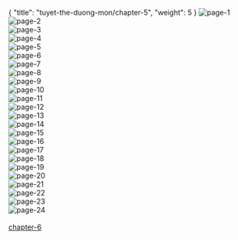 { "title": "tuyet-the-duong-mon/chapter-5", "weight": 5 }
<img src="tuyet-the-duong-mon_0005_01-79e44046898a44ff267165b45868fad0.webp" alt="page-1" origin="http://1.bp.blogspot.com/-2CKyLi0t6B0/VJOp_-Yi1wI/AAAAAAAAojU/Gl3wHs4gH-s/s0/Dau-La-Dai-Luc-2-Chapter-4-P-2.jpg?imgmax=0"><br/>
<img src="tuyet-the-duong-mon_0005_02-4348531d95ed6e5ab0c0fba9d3cdee97.webp" alt="page-2" origin="http://1.bp.blogspot.com/-GsccxPx3zZ4/VJOqAjU-kPI/AAAAAAAAojk/UvTeGp6JTpY/s0/Dau-La-Dai-Luc-2-Chapter-4-P-3.jpg?imgmax=0"><br/>
<img src="tuyet-the-duong-mon_0005_03-656bfc6582bd46754ed4b946056715fd.webp" alt="page-3" origin="http://1.bp.blogspot.com/-Hs9p9mmz1n4/VJOqBqTOyGI/AAAAAAAAoj0/UffUkati1ho/s0/Dau-La-Dai-Luc-2-Chapter-4-P-4.jpg?imgmax=0"><br/>
<img src="tuyet-the-duong-mon_0005_04-6426d357c8059a208c13798d96cbca65.webp" alt="page-4" origin="http://1.bp.blogspot.com/-zI_lpDF-4XA/VJOqCf4Ag-I/AAAAAAAAokE/lajgHE7WMSs/s0/Dau-La-Dai-Luc-2-Chapter-4-P-5.jpg?imgmax=0"><br/>
<img src="tuyet-the-duong-mon_0005_05-a52993251303584fb01746a121f869c1.webp" alt="page-5" origin="http://1.bp.blogspot.com/-Z_aLKiGP9FM/VJOqDKlveYI/AAAAAAAAokM/eoHLJD2GnuI/s0/Dau-La-Dai-Luc-2-Chapter-4-P-6.jpg?imgmax=0"><br/>
<img src="tuyet-the-duong-mon_0005_06-07227625ac9315693dc143330c9bc34e.webp" alt="page-6" origin="http://1.bp.blogspot.com/-zgBXkT0mbhc/VJOqD8p9IJI/AAAAAAAAokg/FIQgyLpJu8o/s0/Dau-La-Dai-Luc-2-Chapter-4-P-7.jpg?imgmax=0"><br/>
<img src="tuyet-the-duong-mon_0005_07-bbef25cb58663a287d13d5be5936ed06.webp" alt="page-7" origin="http://1.bp.blogspot.com/-iRg7G8rYR8o/VJOqEoWivfI/AAAAAAAAokw/VHksppxST9I/s0/Dau-La-Dai-Luc-2-Chapter-4-P-8.jpg?imgmax=0"><br/>
<img src="tuyet-the-duong-mon_0005_08-33f7003d9ca385f115ca89f5ebac5912.webp" alt="page-8" origin="http://1.bp.blogspot.com/-LRTwNEsgFX4/VJOqFXMZSEI/AAAAAAAAolA/id3mQ-pVm10/s0/Dau-La-Dai-Luc-2-Chapter-4-P-9.jpg?imgmax=0"><br/>
<img src="tuyet-the-duong-mon_0005_09-30a4ddb703e0b0971d4c42b07c3a355e.webp" alt="page-9" origin="http://1.bp.blogspot.com/-do0FaLLX_2c/VJOqGca_V7I/AAAAAAAAolQ/bUKiGc1XxyM/s0/Dau-La-Dai-Luc-2-Chapter-4-P-10.jpg?imgmax=0"><br/>
<img src="tuyet-the-duong-mon_0005_10-b3a0584a738345825bc91e9c81230a2a.webp" alt="page-10" origin="http://1.bp.blogspot.com/-ARGfxYge960/VJOqHMDhf4I/AAAAAAAAolg/ODAuO-JR-kw/s0/Dau-La-Dai-Luc-2-Chapter-4-P-11.jpg?imgmax=0"><br/>
<img src="tuyet-the-duong-mon_0005_11-f4728d1b513a73acfcf4798ed4737a2e.webp" alt="page-11" origin="http://1.bp.blogspot.com/-uQtQ8L5dhpU/VJOqH2TubsI/AAAAAAAAol4/HtLAQ50q_ks/s0/Dau-La-Dai-Luc-2-Chapter-4-P-12.jpg?imgmax=0"><br/>
<img src="tuyet-the-duong-mon_0005_12-b4f94061ebf2b2ee7bfcddeaa9d0d1ff.webp" alt="page-12" origin="http://1.bp.blogspot.com/-nSwjYyOa08M/VJOqJr9kWtI/AAAAAAAAomI/Chy4FdVKNIk/s0/Dau-La-Dai-Luc-2-Chapter-4-P-13.jpg?imgmax=0"><br/>
<img src="tuyet-the-duong-mon_0005_13-fbd4b6debec483a1f04a19ba4d94ea46.webp" alt="page-13" origin="http://1.bp.blogspot.com/-OEQBTwZTFlU/VJOqKadXijI/AAAAAAAAomc/ZHYv4PuGkiA/s0/Dau-La-Dai-Luc-2-Chapter-4-P-14.jpg?imgmax=0"><br/>
<img src="tuyet-the-duong-mon_0005_14-008ba734353d2010cb070d1c2d3a883f.webp" alt="page-14" origin="http://1.bp.blogspot.com/-pfrfkkL0vD0/VJOqLLiOPdI/AAAAAAAAomw/cJpGLTAkft0/s0/Dau-La-Dai-Luc-2-Chapter-4-P-15.jpg?imgmax=0"><br/>
<img src="tuyet-the-duong-mon_0005_15-2db788a61f62323331974e8f3499bd49.webp" alt="page-15" origin="http://1.bp.blogspot.com/-OmZfOY5ZYug/VJOqMZMyFyI/AAAAAAAAonA/2La_QNMHLyI/s0/Dau-La-Dai-Luc-2-Chapter-4-P-16.jpg?imgmax=0"><br/>
<img src="tuyet-the-duong-mon_0005_16-0a3b3eb3f64af00edba14ffe6bb1a76f.webp" alt="page-16" origin="http://1.bp.blogspot.com/-SENN60etDUk/VJOqNAxKRtI/AAAAAAAAonQ/6mzdKe6XXMU/s0/Dau-La-Dai-Luc-2-Chapter-4-P-17.jpg?imgmax=0"><br/>
<img src="tuyet-the-duong-mon_0005_17-29582c6ce86a87c79b1770724781263a.webp" alt="page-17" origin="http://1.bp.blogspot.com/-O4EtHEs_Avk/VJOqOIKDMKI/AAAAAAAAonc/2MxJAkrV7Xg/s0/Dau-La-Dai-Luc-2-Chapter-4-P-18.jpg?imgmax=0"><br/>
<img src="tuyet-the-duong-mon_0005_18-dbe66a1bcb12e57bee9c96f6f0e853b9.webp" alt="page-18" origin="http://1.bp.blogspot.com/-eXPyBELl1As/VJOqO035KSI/AAAAAAAAons/aFYJzy9TQIw/s0/Dau-La-Dai-Luc-2-Chapter-4-P-19.jpg?imgmax=0"><br/>
<img src="tuyet-the-duong-mon_0005_19-fbb88fe7271ba3082f1bd140602b8f61.webp" alt="page-19" origin="http://1.bp.blogspot.com/-Ba7CqdYpknA/VJOqPwXeukI/AAAAAAAAon8/wNVfI9XtQGY/s0/Dau-La-Dai-Luc-2-Chapter-4-P-20.jpg?imgmax=0"><br/>
<img src="tuyet-the-duong-mon_0005_20-ed863eba7fc50932ac8a9dcc07dd1ebe.webp" alt="page-20" origin="http://1.bp.blogspot.com/-eqdFdZQXtIs/VJOqQixBqLI/AAAAAAAAooM/v5DbUi90kmI/s0/Dau-La-Dai-Luc-2-Chapter-4-P-21.jpg?imgmax=0"><br/>
<img src="tuyet-the-duong-mon_0005_21-0f54e103057f08357b40c8e16840e641.webp" alt="page-21" origin="http://1.bp.blogspot.com/-tKDu1F1KqTs/VJOqRfSLDsI/AAAAAAAAooY/SkBI3g7V-Zw/s0/Dau-La-Dai-Luc-2-Chapter-4-P-22.jpg?imgmax=0"><br/>
<img src="tuyet-the-duong-mon_0005_22-d4560fa4d67498f1d9ed1f3fa5a50359.webp" alt="page-22" origin="http://1.bp.blogspot.com/-Wnjr5f6gNUs/VJOqSPxmh1I/AAAAAAAAook/LWV5G7pZG08/s0/Dau-La-Dai-Luc-2-Chapter-4-P-23.jpg?imgmax=0"><br/>
<img src="tuyet-the-duong-mon_0005_23-93ebf287408229b5c359f108ec124737.webp" alt="page-23" origin="http://1.bp.blogspot.com/-ErZpp1HoQGs/VJOqTK4XEjI/AAAAAAAAoo0/FQ1U1NbxBvo/s0/Dau-La-Dai-Luc-2-Chapter-4-P-24.jpg?imgmax=0"><br/>
<img src="tuyet-the-duong-mon_0005_24-21fe6072a29efd3fbeecb727f88d7ca1.webp" alt="page-24" origin="http://1.bp.blogspot.com/-7EUYYgZ8RU4/VJOqTrWwE2I/AAAAAAAAopA/3hFgDSMSPi4/s0/Dau-La-Dai-Luc-2-Chapter-4-P-25.jpg?imgmax=0"><br/>
<br/><a class="nextchap" href="/tuyet-the-duong-mon/chapter-6">chapter-6</a>
